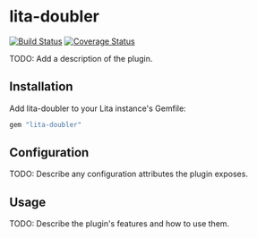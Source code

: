 # lita-doubler

[![Build Status](https://travis-ci.org/gjack/lita-doubler.png?branch=master)](https://travis-ci.org/gjack/lita-doubler)
[![Coverage Status](https://coveralls.io/repos/gjack/lita-doubler/badge.png)](https://coveralls.io/r/gjack/lita-doubler)

TODO: Add a description of the plugin.

## Installation

Add lita-doubler to your Lita instance's Gemfile:

``` ruby
gem "lita-doubler"
```

## Configuration

TODO: Describe any configuration attributes the plugin exposes.

## Usage

TODO: Describe the plugin's features and how to use them.
